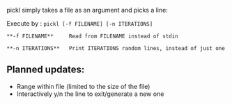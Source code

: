 pickl simply takes a file as an argument and picks a line:

Execute by : `pickl [-f FILENAME] [-n ITERATIONS]`


	**-f FILENAME**		Read from FILENAME instead of stdin

	**-n ITERATIONS**	Print ITERATIONS random lines, instead of just one

## Planned updates:
- Range within file (limited to the size of the file)
- Interactively y/n the line to exit/generate a new one


